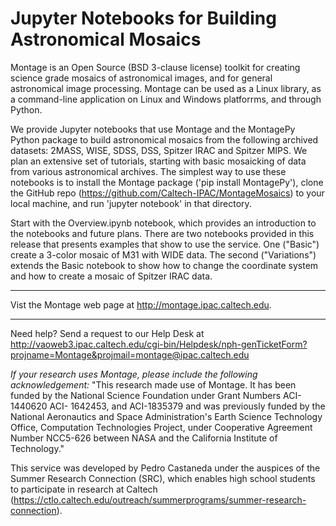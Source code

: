 Jupyter Notebooks for Building Astronomical Mosaics 
===================================================

Montage  is an Open Source (BSD 3-clause license) toolkit for creating science grade mosaics of astronomical images, and for general astronomical image processing.  Montage can be used as a Linux library, as a command-line application on Linux and Windows platforrms, and through Python.

We provide Jupyter notebooks that use Montage and the MontagePy Python package to build astronomical mosaics from the following archived datasets: 2MASS, WISE, SDSS, DSS, Spitzer IRAC and Spitzer MIPS.  We plan an extensive set of tutorials, starting with basic mosaicking of data from various astronomical archives. The simplest way to use these notebooks is to install the Montage package ('pip install MontagePy'), clone the GitHub repo (https://github.com/Caltech-IPAC/MontageMosaics) to your local machine, and run 'jupyter notebook' in that directory.  

Start with the Overview.ipynb notebook, which provides an introduction to the notebooks and future plans. There are two notebooks provided in this release that presents examples that show to use the service. One ("Basic") create a 3-color mosaic of M31 with WIDE data. The second ("Variations") extends the Basic notebook to show how to change the coordinate system and how to create a mosaic of Spitzer IRAC data.


-------------------------------------------------------------


Vist the Montage web page at http://montage.ipac.caltech.edu. 

-------------------------------------------------------------

Need help? Send a request to our Help Desk at http://vaoweb3.ipac.caltech.edu/cgi-bin/Helpdesk/nph-genTicketForm?projname=Montage&projmail=montage@ipac.caltech.edu

 *If your research uses Montage, please include the following acknowledgement:* "This research made use of Montage. It has been funded by the National Science  Foundation under Grant Numbers ACI-1440620 ACI- 1642453, and ACI-1835379 and was previously funded by  the National Aeronautics and Space Administration's Earth Science  Technology Office, Computation Technologies Project, under Cooperative  Agreement Number NCC5-626 between NASA and the California Institute of  Technology."

This service was developed by Pedro Castaneda under the auspices of the Summer Research Connection (SRC), which enables high school students to participate in research at Caltech
(https://ctlo.caltech.edu/outreach/summerprograms/summer-research-connection).


